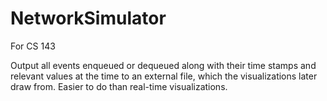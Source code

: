 # NetworkSimulator
For CS 143

Output all events enqueued or dequeued along with their time stamps and relevant values at the time to an external file, which the visualizations later draw from. Easier to do than real-time visualizations.
